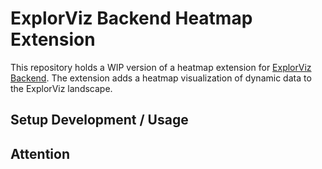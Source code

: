 # ExplorViz Backend Heatmap Extension

This repository holds a WIP version of a heatmap extension for [ExplorViz Backend](https://github.com/ExplorViz/explorviz-backend). The extension adds a heatmap visualization of dynamic data to the ExplorViz landscape.

## Setup Development / Usage

## Attention